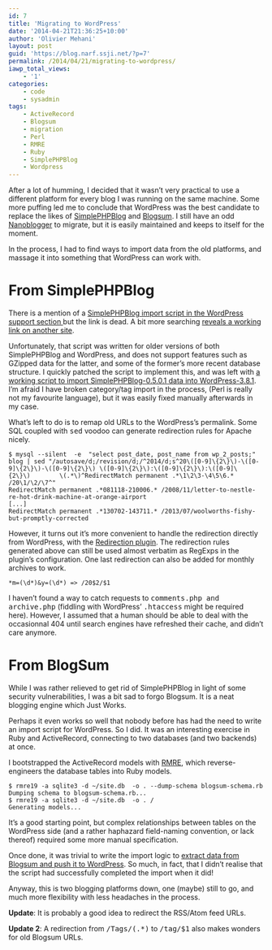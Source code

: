 ```yaml
---
id: 7
title: 'Migrating to WordPress'
date: '2014-04-21T21:36:25+10:00'
author: 'Olivier Mehani'
layout: post
guid: 'https://blog.narf.ssji.net/?p=7'
permalink: /2014/04/21/migrating-to-wordpress/
iawp_total_views:
    - '1'
categories:
    - code
    - sysadmin
tags:
    - ActiveRecord
    - Blogsum
    - migration
    - Perl
    - RMRE
    - Ruby
    - SimplePHPBlog
    - Wordpress
---
```


After a lot of humming, I decided that it wasn’t very practical to use a different platform for every blog I was running on the same machine. Some more puffing led me to conclude that WordPress was the best candidate to replace the likes of [SimplePHPBlog](http://sourceforge.net/projects/sphpblog/) and [Blogsum](http://obfuscurity.com/Tags/Blogsum). I still have an odd [Nanoblogger](http://nanoblogger.sourceforge.net/) to migrate, but it is easily maintained and keeps to itself for the moment.

In the process, I had to find ways to import data from the old platforms, and massage it into something that WordPress can work with.

# From SimplePHPBlog

There is a mention of a [SimplePHPBlog import script in the WordPress support section ](https://wordpress.org/support/topic/simplephpblog-import-utility)but the link is dead. A bit more searching [reveals a working link on another site](http://www.onestepcloser.co.nz/wordpress/?p=11).

Unfortunately, that script was written for older versions of both SimplePHPBlog and WordPress, and does not support features such as GZipped data for the latter, and some of the former’s more recent database structure. I quickly patched the script to implement this, and was left with [a working script to import SimplePHPBlog-0.5.0.1 data into WordPress-3.8.1](https://scm.narf.ssji.net/git/scripts/tree/WordPressImport.pl). I’m afraid I have broken category/tag import in the process, (Perl is really not my favourite language), but it was easily fixed manually afterwards in my case.

What’s left to do is to remap old URLs to the WordPress’s permalink. Some SQL coupled with <tt>sed</tt> voodoo can generate redirection rules for Apache nicely.

```
$ mysql --silent  -e  "select post_date, post_name from wp_2_posts;" blog | sed "/autosave/d;/revision/d;/^2014/d;s^20\([0-9]\{2\}\)-\([0-9]\{2\}\)-\([0-9]\{2\}\) \([0-9]\{2\}\):\([0-9]\{2\}\):\([0-9]\{2\}\)        \(.*\)^RedirectMatch permanent .*\1\2\3-\4\5\6.* /20\1/\2/\7^"
RedirectMatch permanent .*081118-210006.* /2008/11/letter-to-nestle-re-hot-drink-machine-at-orange-airport
[...]
RedirectMatch permanent .*130702-143711.* /2013/07/woolworths-fishy-but-promptly-corrected
```

However, it turns out it’s more convenient to handle the redirection directly from WordPress, with the [Redirection plugin](https://wordpress.org/plugins/redirection). The redirection rules generated above can still be used almost verbatim as RegExps in the plugin’s configuration. One last redirection can also be added for monthly archives to work.

```
*m=(\d*)&y=(\d*) => /20$2/$1
```

I haven’t found a way to catch requests to <tt>comments.php</tt><tt> and </tt><tt>archive.php</tt> (fiddling with WordPress’ <tt>.htaccess</tt> might be required here). However, I assumed that a human should be able to deal with the occasionnal 404 until search engines have refreshed their cache, and didn’t care anymore.

# From BlogSum

While I was rather relieved to get rid of SimplePHPBlog in light of some security vulnerabilities, I was a bit sad to forgo Blogsum. It is a neat blogging engine which Just Works.

Perhaps it even works so well that nobody before has had the need to write an import script for WordPress. So I did. It was an interesting exercise in Ruby and ActiveRecord, connecting to two databases (and two backends) at once.

I bootstrapped the ActiveRecord models with [RMRE](https://github.com/bosko/rmre), which reverse-engineers the database tables into Ruby models.

```
$ rmre19 -a sqlite3 -d ~/site.db  -o . --dump-schema blogsum-schema.rb
Dumping schema to blogsum-schema.rb...
$ rmre19 -a sqlite3 -d ~/site.db  -o . /
Generating models...
```

It’s a good starting point, but complex relationships between tables on the WordPress side (and a rather haphazard field-naming convention, or lack thereof) required some more manual specification.

Once done, it was trivial to write the import logic to [extract data from Blogsum and push it to WordPress](https://scm.narf.ssji.net/git/scripts/tree/Blogsum2WP.rb). So much, in fact, that I didn’t realise that the script had successfully completed the import when it did!

Anyway, this is two blogging platforms down, one (maybe) still to go, and much more flexibility with less headaches in the process.

**Update**: It is probably a good idea to redirect the RSS/Atom feed URLs.

**Update 2**: A redirection from <tt>/Tags/(.\*)</tt> to <tt>/tag/$1</tt> also makes wonders for old Blogsum URLs.
